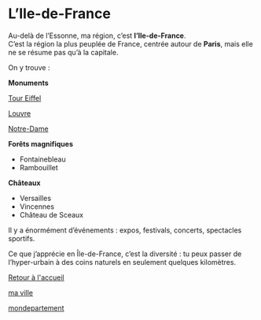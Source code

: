 # L’Ile-de-France 

Au-delà de l’Essonne, ma région, c’est **l’Ile-de-France**.  
C’est la région la plus peuplée de France, centrée autour de **Paris**, mais elle ne se résume pas qu’à la capitale.  

On y trouve : 

**Monuments**
  




 [Tour Eiffel](https://duckduckgo.com/?q=tour+eiffel+image&ia=images&iax=images&iai=https%3A%2F%2Fdynamic-media-cdn.tripadvisor.com%2Fmedia%2Fphoto-o%2F18%2F5c%2F4d%2F2f%2Ftour-eiffel-french-moments.jpg%3Fw%3D900%26h%3D-1%6s%3D)

 [Louvre](https://www.simplesmenteparis.com/wp-content/uploads/2019/04/louvre-mu.jpg)


 [Notre-Dame](https://commonedge.org/notre-dame-and-the-questions-it-raises-about-sacred-space/)

 **Forêts magnifiques** 
 
 - Fontainebleau  
 - Rambouillet 
  
  **Châteaux**
-  Versailles
-  Vincennes
-  Château de Sceaux
 
 Il y a énormément d’événements : expos, festivals, concerts, spectacles sportifs.  

Ce que j’apprécie en Île-de-France, c’est la diversité : tu peux passer de l’hyper-urbain à des coins naturels en seulement quelques kilomètres.


[Retour à l'accueil](index.md)

[ma ville](maville.md)

[mondepartement](mondepartment.md)
